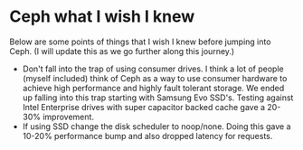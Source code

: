 # Ceph what I wish I knew

Below are some points of things that I wish I knew before jumping into Ceph. (I will update this as we go further along this journey.)

* Don't fall into the trap of using consumer drives. I think a lot of people (myself included) think of Ceph as a way to use consumer hardware to achieve high performance and highly fault tolerant storage. We ended up falling into this trap starting with Samsung Evo SSD's. Testing against Intel Enterprise drives with super capacitor backed cache gave a 20-30% improvement.
* If using SSD change the disk scheduler to noop/none. Doing this gave a 10-20% performance bump and also dropped latency for requests.